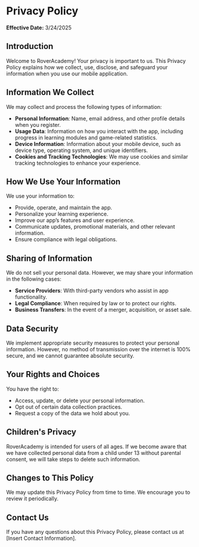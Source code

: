 # Privacy Policy

**Effective Date:** 3/24/2025

## Introduction
Welcome to RoverAcademy! Your privacy is important to us. This Privacy Policy explains how we collect, use, disclose, and safeguard your information when you use our mobile application.

## Information We Collect
We may collect and process the following types of information:

- **Personal Information**: Name, email address, and other profile details when you register.
- **Usage Data**: Information on how you interact with the app, including progress in learning modules and game-related statistics.
- **Device Information**: Information about your mobile device, such as device type, operating system, and unique identifiers.
- **Cookies and Tracking Technologies**: We may use cookies and similar tracking technologies to enhance your experience.

## How We Use Your Information
We use your information to:

- Provide, operate, and maintain the app.
- Personalize your learning experience.
- Improve our app’s features and user experience.
- Communicate updates, promotional materials, and other relevant information.
- Ensure compliance with legal obligations.

## Sharing of Information
We do not sell your personal data. However, we may share your information in the following cases:

- **Service Providers**: With third-party vendors who assist in app functionality.
- **Legal Compliance**: When required by law or to protect our rights.
- **Business Transfers**: In the event of a merger, acquisition, or asset sale.

## Data Security
We implement appropriate security measures to protect your personal information. However, no method of transmission over the internet is 100% secure, and we cannot guarantee absolute security.

## Your Rights and Choices
You have the right to:

- Access, update, or delete your personal information.
- Opt out of certain data collection practices.
- Request a copy of the data we hold about you.

## Children's Privacy
RoverAcademy is intended for users of all ages. If we become aware that we have collected personal data from a child under 13 without parental consent, we will take steps to delete such information.

## Changes to This Policy
We may update this Privacy Policy from time to time. We encourage you to review it periodically.

## Contact Us
If you have any questions about this Privacy Policy, please contact us at [Insert Contact Information].
